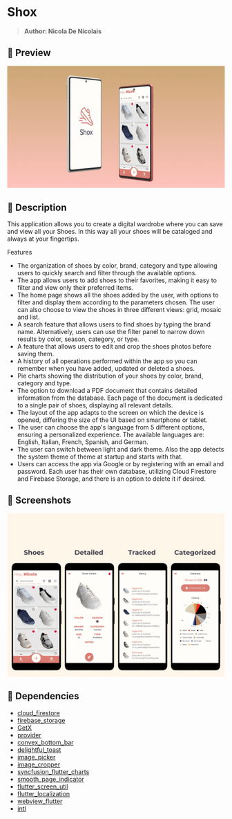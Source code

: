 # Shox
> <b>Author: Nicola De Nicolais</b>
## 💎 Preview
<img src="images/shox_preview.jpeg" title="Shox's preview">

## 📄 Description
This application allows you to create a digital wardrobe where you can save and view all your Shoes. In this way all your shoes will be cataloged and always at your fingertips.

Features

- The organization of shoes by color, brand, category and type allowing users to quickly search and filter through the available options.
- The app allows users to add shoes to their favorites, making it easy to filter and view only their preferred items.
- The home page shows all the shoes added by the user, with options to filter and display them according to the parameters chosen. The user can also choose to view the shoes in three different views: grid, mosaic and list.
- A search feature that allows users to find shoes by typing the brand name. Alternatively, users can use the filter panel to narrow down results by color, season, category, or type.
- A feature that allows users to edit and crop the shoes photos before saving them.
- A history of all operations performed within the app so you can remember when you have added, updated or deleted a shoes.
- Pie charts showing the distribution of your shoes by color, brand, category and type.
- The option to download a PDF document that contains detailed information from the database. Each page of the document is dedicated to a single pair of shoes, displaying all relevant details.
- The layout of the app adapts to the screen on which the device is opened, differing the size of the UI based on smartphone or tablet.
- The user can choose the app's language from 5 different options, ensuring a personalized experience. The available languages are: English, Italian, French, Spanish, and German.
- The user can switch between light and dark theme. Also the app detects the system theme of theme at startup and starts with that.
- Users can access the app via Google or by registering with an email and password. Each user has their own database, utilizing Cloud Firestore and Firebase Storage, and there is an option to delete it if desired.

## 🎨 Screenshots
<img src="images/shox_screens.png" title="Shox's screen">

## 📌 Dependencies
- [cloud_firestore](https://pub.dev/packages/cloud_firestore)
- [firebase_storage](https://pub.dev/packages/firebase_storage)
- [GetX](https://pub.dev/packages/get)
- [provider](https://pub.dev/packages/provider)
- [convex_bottom_bar](https://pub.dev/packages/convex_bottom_bar)
- [delightful_toast](https://pub.dev/packages/delightful_toast)
- [image_picker](https://pub.dev/packages/image_picker)
- [image_cropper](https://pub.dev/packages/image_cropper)
- [syncfusion_flutter_charts](https://pub.dev/packages/syncfusion_flutter_charts)
- [smooth_page_indicator](https://pub.dev/packages/smooth_page_indicator)
- [flutter_screen_util](https://pub.dev/packages/flutter_screenutil)
- [flutter_localization](https://pub.dev/packages/flutter_localization)
- [webview_flutter](https://pub.dev/packages/webview_flutter)
- [intl](https://pub.dev/packages/intl)

